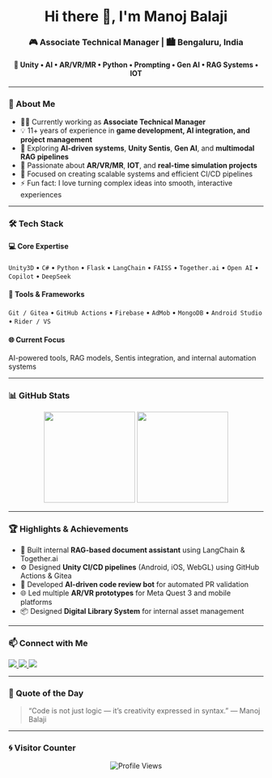 <!-- Profile Header -->
<h1 align="center">Hi there 👋, I'm Manoj Balaji</h1>
<h3 align="center">🎮 Associate Technical Manager | 🏙️ Bengaluru, India</h3>
<h4 align="center">🚀 Unity • AI • AR/VR/MR • Python • Prompting • Gen AI • RAG Systems • IOT</h4>

---

### 🌟 About Me

- 👨‍💼 Currently working as **Associate Technical Manager**  
- 💡 11+ years of experience in **game development, AI integration, and project management**  
- 🧠 Exploring **AI-driven systems**, **Unity Sentis**, **Gen AI**, and **multimodal RAG pipelines**  
- 🔭 Passionate about **AR/VR/MR**, **IOT**, and **real-time simulation projects**  
- 🎯 Focused on creating scalable systems and efficient CI/CD pipelines  
- ⚡ Fun fact: I love turning complex ideas into smooth, interactive experiences  

---

### 🛠️ Tech Stack

#### 💻 Core Expertise
`Unity3D` • `C#` • `Python` • `Flask` • `LangChain` • `FAISS` • `Together.ai` • `Open AI` • `Copilot`
 • `DeepSeek`



#### 🎯 Tools & Frameworks
`Git / Gitea` • `GitHub Actions` • `Firebase` • `AdMob` • `MongoDB` • `Android Studio` • `Rider / VS`

#### 🌐 Current Focus
AI-powered tools, RAG models, Sentis integration, and internal automation systems

---

### 📊 GitHub Stats

<p align="center">
  <img height="180em" src="https://github-readme-stats.vercel.app/api?username=manojbalaji3001&show_icons=true&theme=tokyonight&hide_border=true" />
  <img height="180em" src="https://github-readme-stats.vercel.app/api/top-langs/?username=manojbalaji3001&layout=compact&theme=tokyonight&hide_border=true" />
</p>

---

### 🏆 Highlights & Achievements

- 🧩 Built internal **RAG-based document assistant** using LangChain & Together.ai  
- ⚙️ Designed **Unity CI/CD pipelines** (Android, iOS, WebGL) using GitHub Actions & Gitea  
- 🤖 Developed **AI-driven code review bot** for automated PR validation  
- 🌐 Led multiple **AR/VR prototypes** for Meta Quest 3 and mobile platforms  
- 📦 Designed **Digital Library System** for internal asset management  

---

### 📫 Connect with Me

<p align="left">
  <a href="https://www.linkedin.com/in/manojbalajim/" target="_blank">
    <img src="https://img.shields.io/badge/LinkedIn-0077B5.svg?style=for-the-badge&logo=linkedin&logoColor=white"/>
  </a>
  <a href="mailto:manoj.bm3001@gmail.com" target="_blank">
    <img src="https://img.shields.io/badge/Email-D14836.svg?style=for-the-badge&logo=gmail&logoColor=white"/>
  </a>
  <a href="https://github.com/manojbalaji3001" target="_blank">
    <img src="https://img.shields.io/badge/GitHub-000000.svg?style=for-the-badge&logo=github&logoColor=white"/>
  </a>
</p>

---

### 💬 Quote of the Day

> “Code is not just logic — it’s creativity expressed in syntax.” — Manoj Balaji  

---

### 🌀 Visitor Counter
<p align="center">
  <img src="https://komarev.com/ghpvc/?username=YOUR_USERNAME&label=Profile%20Views&color=blueviolet&style=flat-square" alt="Profile Views" />
</p>
